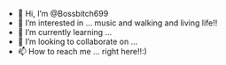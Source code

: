 - 👋 Hi, I’m @Bossbitch699
- 👀 I’m interested in ... music and walking and living life!!
- 🌱 I’m currently learning ...
- 💞️ I’m looking to collaborate on ...
- 📫 How to reach me ... right here!!:)

<!---
Bossbitch699/Bossbitch699 is a ✨ special ✨ repository because its `README.md` (this file) appears on your GitHub profile.
You can click the Preview link to take a look at your changes.
--->
